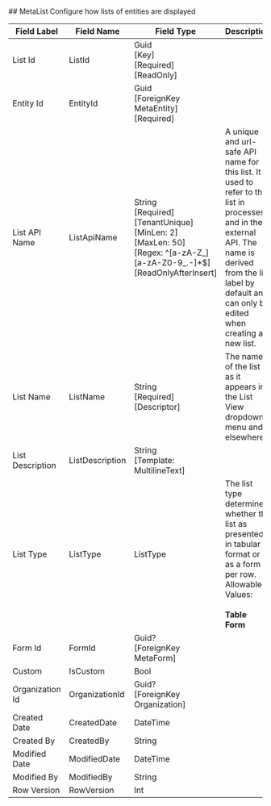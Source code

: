 # 

﻿## MetaList
Configure how lists of entities are displayed  
  
| Field Label | Field Name | Field Type | Description |  
| ---- | ---- | ---- | ---- |  
| List Id | ListId | Guid<br/>  [Key]<br/>  [Required]<br/>  [ReadOnly] |  |  
| Entity Id | EntityId | Guid<br/>  [ForeignKey MetaEntity]<br/>  [Required] |  |  
| List API Name | ListApiName | String<br/>  [Required]<br/>  [TenantUnique]<br/>  [MinLen: 2]<br/>  [MaxLen: 50]<br/>  [Regex: ^[a-zA-Z_][a-zA-Z0-9_.-]*$]<br/>  [ReadOnlyAfterInsert] | A unique and url-safe API name for this list. It is used to refer to the list in processes and in the external API. The name is derived from the list label by default and can only be edited when creating a new list.  |  
| List Name | ListName | String<br/>  [Required]<br/>  [Descriptor] | The name of the list as it appears in the List View dropdown menu and elsewhere .  |  
| List Description | ListDescription | String<br/>  [Template: MultilineText] |  |  
| List Type | ListType | ListType | The list type determines whether the list as presented in tabular format or as a form per row. <br/>  Allowable Values: <br/>  <br/>  **Table**<br/>  **Form** |  
| Form Id | FormId | Guid?<br/>  [ForeignKey MetaForm] |  |  
| Custom | IsCustom | Bool |  |  
| Organization Id | OrganizationId | Guid?<br/>  [ForeignKey Organization] |  |  
| Created Date | CreatedDate | DateTime |  |  
| Created By | CreatedBy | String |  |  
| Modified Date | ModifiedDate | DateTime |  |  
| Modified By | ModifiedBy | String |  |  
| Row Version | RowVersion | Int |  |  

